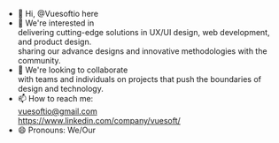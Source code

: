 - 👋 Hi, @Vuesoftio here
- 👀 We're interested in
  <br>
  delivering cutting-edge solutions in UX/UI design, web development, and product design.
   <br>
  sharing our advance designs and innovative methodologies with the community.
- 💞️ We're looking to collaborate
  <br>
  with teams and individuals on projects that push the boundaries of design and technology.
- 📫 How to reach me:
  <br>
  vuesoftio@gmail.com
   <br>
  https://www.linkedin.com/company/vuesoft/
- 😄 Pronouns: We/Our


<!---
Vuesoftio/Vuesoftio is a ✨ special ✨ repository because its `README.md` (this file) appears on your GitHub profile.
You can click the Preview link to take a look at your changes.
--->
